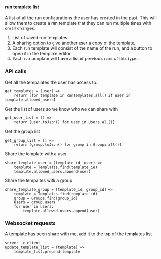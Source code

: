 #### run template list

A list of all the run configurations the user has created in the past. This will allow them to create a run template that they can run multiple times with small changes. 

1. List of saved run templates.
2. A sharing option to give another user a copy of the template.
3. Each run template will consist of the name of the run, and a button to open it in the template editor.
4. Each run template will have a list of previous runs of this type.

### API calls

Get all the tempalates the user has access to.
```
get_templates = (user) =>
    return [for template in RunTemplates.all() if user in template.allowed_users]
```

Get the list of users so we know who we can share with
```
get_user_list = () =>
    return [user.toJson() for user in Users.all()]
```

Get the group list
```
get_group_list = () =>
    return [group.toJson() for group in Groups.all()]
```

Share the template with a user
```
share_template_user = (template_id, user) => 
    template = Templates.find(template_ie)
    template.allowed_users.append(user)
```

Share the tempaltes with a group
```
share_template_group = (template_id, group_id) =>
    template = Templates.find(template_id)
    group = Groups.find(group_id)
    users = group.users
    for user in users:
        template.allowed_users.append(user)
```

### Websocket requests

A template has been share with me, add it to the top of the templates list
```
server -> client
update_template_list = (template) =>
    template_list.prepend(template)
```
